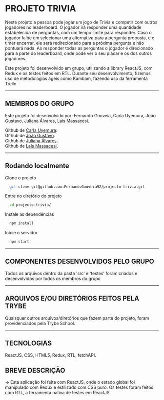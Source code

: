# PROJETO TRIVIA

Neste projeto a pessoa pode jogar um jogo de Trivia e competir com outros jogadores no leaderboard. O jogador irá responder uma quantidade estabelecida de perguntas, com um tempo limite para responder. Caso o jogador falhe em selecionar uma alternativa para a pergunta proposta, e o timer encerrar, ele será redirecionado para a próxima pergunta e não pontuará nada.
Ao responder todas as perguntas o jogador é direcionado para a parte do leaderboard, onde pode ver o seu placar e os dos outros jogadores.

Este projeto foi desenvolvido em grupo, utilizando a library ReactJS, com Redux e os testes feitos em RTL. Durante seu desenvolvimento, fizemos uso de metodologias ágeis como Kambam, fazendo uso da ferramenta Trello.

---

## MEMBROS DO GRUPO

Este projeto foi desenvolvido por:
Fernando Gouveia, 
Carla Uyemura, 
João Gustavo, 
Juliana Álvares, 
Laís Massacesi.

Github de [Carla Uyemura](https://github.com/CarlaUyemura): 
<br/>
Github de [João Gustavo](https://github.com/Joaogustavo789).
<br/>
Github de [Juliana Álvares](https://github.com/AlvaresJu).
<br/>
Github de [Laís Massacesi](https://github.com/LaisMassacesi).
<br/>

---

## Rodando localmente

Clone o projeto

```bash
  git clone git@github.com:FernandoGouveia92/projecto-trivia.git
```

Entre no diretório do projeto

```bash
  cd projecto-trivia/
```

Instale as dependências

```bash
  npm install
```

Inicie o servidor

```bash
  npm start
```

---

## COMPONENTES DESENVOLVIDOS PELO GRUPO

Todos os arquivos dentro da pasta 'src' e 'testes' foram criados e desenvolvidos por todos os membros do grupo

---

## ARQUIVOS E/OU DIRETÓRIOS FEITOS PELA TRYBE

Quaisquer outros arquivos/diretórios que fazem parte do projeto, foram providenciados pela Trybe School.

---

## TECNOLOGIAS

ReactJS, CSS, HTML5, Redux, RTL, fetchAPI.

## BREVE DESCRIÇÃO

-> Esta aplicação foi feita com ReactJS, onde o estado global foi manipulado com Redux e estilizado com CSS puro. Os testes foram feitos com RTL, a ferramenta nativa de testes em ReactJS
